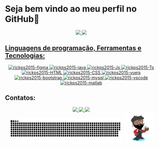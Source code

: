 # Seja bem vindo ao meu perfil no GitHub👋
<div align="center">
  <a href="https://github.com/rickps2015">
  <img height="180em" src="https://github-readme-stats.vercel.app/api?username=rickps2015&show_icons=true&theme=algolia&include_all_commits=true&count_private=true&range=all_time"/>
  <img height="180em" src="https://github-readme-stats.vercel.app/api/top-langs/?username=rickps2015&layout=compact&langs_count=7&theme=algolia"/>
</div>

## Linguagens de programação, Ferramentas e Tecnologias:
<div align="center">
  <!-- Linguagem de programação -->
  <a href="https://www.figma.com/" target="_blank">
  <img title="c++" alt="rickps2015-figma" height="30" width="40" src="https://cdn.jsdelivr.net/gh/devicons/devicon/icons/figma/figma-original.svg">
  </a>
  <a href="https://www.java.com" target="_blank">
  <img title="java" alt="rickps2015-java" height="30" width="40" src="https://cdn.jsdelivr.net/gh/devicons/devicon/icons/java/java-original.svg">
  </a>
<!--   <a href="https://www.php.net" target="_blank">
  <img title="php" alt="rickps2015-php" height="30" width="40" src="https://cdn.jsdelivr.net/gh/devicons/devicon/icons/php/php-original.svg">
  </a> -->
  <a href="https://www.javascript.com" target="_blank">
    <img title="javascript" alt="rickps2015-Js"  height="30" width="40" src="https://cdn.jsdelivr.net/gh/devicons/devicon/icons/javascript/javascript-plain.svg">
  </a>
  <a href="https://www.typescriptlang.org" target="_blank">
  <img title="typescript" alt="rickps2015-Ts" height="30" width="40" src="https://cdn.jsdelivr.net/gh/devicons/devicon/icons/typescript/typescript-plain.svg">
  </a>
  <a href="https://pt.wikipedia.org/wiki/HTML5" target="_blank">
  <img title="html5" alt="rickps2015-HTML" height="30" width="40" src="https://cdn.jsdelivr.net/gh/devicons/devicon/icons/html5/html5-original.svg">
  </a>
  <a href="https://pt.wikipedia.org/wiki/CSS3" target="_blank">
  <img title="css3" alt="rickps2015-CSS" height="30" width="40" src="https://cdn.jsdelivr.net/gh/devicons/devicon/icons/css3/css3-original.svg">
  </a>
  <!-- Tecnologias -->
  <a href="https://vuejs.org" target="_blank">
  <img title="vue.js" alt="rickps2015-vuejs" height="30" width="40" src="https://cdn.jsdelivr.net/gh/devicons/devicon/icons/vuejs/vuejs-original.svg">
  </a>
<!--   <a href="https://pt-br.reactjs.org" target="_blank">
  <img title="react"  alt="rickps2015-React" height="30" width="40" src="https://cdn.jsdelivr.net/gh/devicons/devicon/icons/react/react-original.svg">
  </a> -->
  <a href="https://getbootstrap.com" target="_blank">
  <img title="bootstrap" alt="rickps2015-bootstrap" height="30" width="40" src="https://cdn.jsdelivr.net/gh/devicons/devicon/icons/bootstrap/bootstrap-original.svg">
  </a>
  <a href="https://www.mysql.com" target="_blank">
  <img title="mysql" alt="rickps2015-mysql" height="30" width="40" src="https://cdn.jsdelivr.net/gh/devicons/devicon/icons/mysql/mysql-original.svg">
  </a>
<!--   <a href="https://www.postgresql.org" target="_blank">
  <img title="postgresql" alt="rickps2015-postgresql" height="30" width="40" src="https://cdn.jsdelivr.net/gh/devicons/devicon/icons/postgresql/postgresql-original.svg">
  </a> -->
<!--   <a href="https://www.sqlite.org" target="_blank">
  <img title="sqlite" alt="rickps2015-sqlite" height="30" width="40" src="https://cdn.jsdelivr.net/gh/devicons/devicon/icons/sqlite/sqlite-original.svg">
  </a> -->
  <!-- Ferramentas -->
  <a href="https://code.visualstudio.com" target="_blank">
  <img title="vscode" alt="rickps2015-vscode" height="30" width="40" src="https://cdn.jsdelivr.net/gh/devicons/devicon/icons/vscode/vscode-original.svg">
  </a>
  <a href="https://www.mathworks.com" target="_blank">
  <img title="matlab" alt="rickps2015-matlab" height="30" width="40" src="https://cdn.jsdelivr.net/gh/devicons/devicon/icons/matlab/matlab-original.svg">
  </a>
</div>

## Contatos:
<div align="center">
  <a href="https://www.instagram.com/rikardo_sparente/" target="_blank">
  <img src="https://img.shields.io/badge/-Instagram-%23E4405F?style=for-the-badge&logo=instagram&logoColor=white" target="_blank">
  </a>
  <a href = "mailto:ricardosilvaparente@gmail.com">
  <img src="https://img.shields.io/badge/-Gmail-%23333?style=for-the-badge&logo=gmail&logoColor=white" target="_blank">
  </a>
  <a href="https://www.linkedin.com/in/ricardo-silva-parente-a90040186/" target="_blank">
  <img src="https://img.shields.io/badge/-LinkedIn-%230077B5?style=for-the-badge&logo=linkedin&logoColor=white" target="_blank">
  </a>
</div>
<div align="center">
<img width="75%" title="github contribution grid snake animation" src="https://raw.githubusercontent.com/rickps2015/rickps2015/output/github-contribution-grid-snake-dark.svg#gh-dark-mode-only">
<img width="20%" title="octocat" src="octocat.png">
</div>
